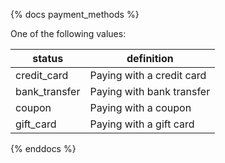 {% docs payment_methods %}
	
One of the following values: 

| status         | definition                                       |
|----------------|--------------------------------------------------|
| credit_card    | Paying with a credit card                        |
| bank_transfer  | Paying with bank transfer                        |
| coupon         | Paying with a coupon                             |
| gift_card      | Paying with a gift card                          |

{% enddocs %}